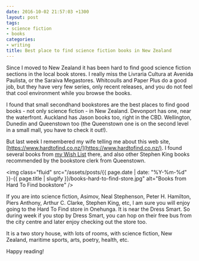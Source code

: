 ```yaml
---
date: 2016-10-02 21:57:03 +1300
layout: post
tags:
- science fiction
- books
categories:
- writing
title: Best place to find science fiction books in New Zealand
---
```


Since I moved to New Zealand it has been hard to find good science fiction sections in the local book stores. I really miss the Livraria Cultura at Avenida Paulista, or the Saraiva Megastores. Whitcoulls and Paper Plus do a good job, but they have very few series, only recent releases, and you do not feel that cool environment while you browse the books.

I found that small secondhand bookstores are the best places to find good books - not only science fiction - in New Zealand. Devonport has one, near the waterfront. Auckland has Jason books too, right in the CBD. Wellington, Dunedin and Queenstown too (the Queenstown one is on the second level in a small mall, you have to check it out!).

But last week I remembered my wife telling me about this web site, [https://www.hardtofind.co.nz/](https://www.hardtofind.co.nz/). I found several books from [my Wish List](http://kinoshita.eti.br/books/#my-wish-list) there, and also other Stephen King books recommended by the bookstore clerk from Queenstown.

<img class="fluid" src="/assets/posts/{{ page.date | date: "%Y-%m-%d" }}-{{ page.title | slugify }}/books-hard-to-find-store.jpg" alt="Books from Hard To Find bookstore" />

If you are into science fiction, Asimov, Neal Stephenson, Peter H. Hamilton, Piers Anthony, Arthur C. Clarke, Stephen King, etc, I am sure you will enjoy going to the Hard To Find store in Onehunga. It is near the Dress Smart. So during week if you stop by Dress Smart, you can hop on their free bus from the city centre and later enjoy checking out the store too.

It is a two story house, with lots of rooms, with science fiction, New Zealand, maritime sports, arts, poetry, health, etc.

Happy reading!
